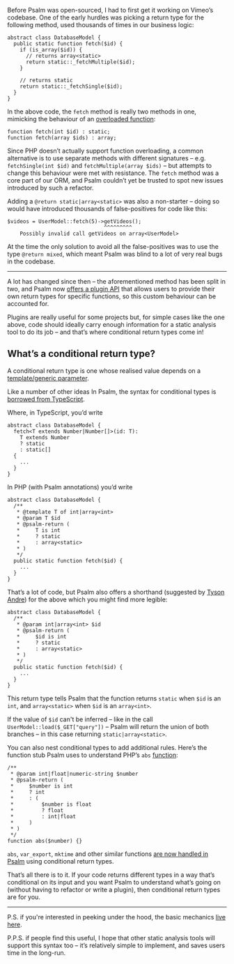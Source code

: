 <!--
  title: Conditional love
  date: 2020-04-13 09:30:00
  author: Matt Brown
  author_link: https://twitter.com/mattbrowndev
  notice: TL;DR: Psalm now supports conditional return types – [borrowed from TypeScript](https://www.typescriptlang.org/docs/handbook/advanced-types.html#conditional-types) – that enable you to describe functions that return different types of things depending on input – for example a function that sometimes returns a string, and sometimes returns an array.
-->

Before Psalm was open-sourced, I had to first get it working on Vimeo’s codebase. One of the early hurdles was picking a return type for the following method, used thousands of times in our business logic:

```
abstract class DatabaseModel {
  public static function fetch($id) {
    if (is_array($id)) {
      // returns array<static>
      return static::_fetchMultiple($id);
    }
    
    // returns static
    return static::_fetchSingle($id);  
  }
}
```

In the above code, the `fetch` method is really two methods in one, mimicking the behaviour of an [overloaded function](https://en.m.wikipedia.org/wiki/Function_overloading):

```
function fetch(int $id) : static;
function fetch(array $ids) : array;
```

Since PHP doesn’t actually support function overloading, a common alternative is to use separate methods with different signatures – e.g. `fetchSingle(int $id)` and `fetchMultiple(array $ids)` – but attempts to change this behaviour were met with resistance. The `fetch` method was a core part of our ORM, and Psalm couldn’t yet be trusted to spot new issues introduced by such a refactor.

Adding a `@return static|array<static>` was also a non-starter – doing so would have introduced thousands of false-positives for code like this:

```
$videos = UserModel::fetch(5)->getVideos();
                               ^^^^^^^^^
    Possibly invalid call getVideos on array<UserModel>
```

At the time the only solution to avoid all the false-positives was to use the type `@return mixed`, which meant Psalm was blind to a lot of very real bugs in the codebase.

---

A lot has changed since then – the aforementioned method has been split in two, and Psalm now [offers a plugin API](https://psalm.dev/docs/running_psalm/plugins/authoring_plugins/) that allows users to provide their own return types for specific functions, so this custom behaviour can be accounted for.

Plugins are really useful for some projects but, for simple cases like the one above, code should ideally carry enough information for a static analysis tool to do its job – and that’s where conditional return types come in!

## What’s a conditional return type?

A conditional return type is one whose realised value depends on a [template/generic parameter](https://psalm.dev/docs/annotating_code/templated_annotations/).

Like a number of other ideas In Psalm, the syntax for conditional types is [borrowed from TypeScript](https://www.typescriptlang.org/docs/handbook/advanced-types.html#conditional-types).

Where, in TypeScript, you’d write

```
abstract class DatabaseModel {
  fetch<T extends Number|Number[]>(id: T):
    T extends Number
    ? static
    : static[]
  {
    ...
  }
}
```

In PHP (with Psalm annotations) you’d write

```
abstract class DatabaseModel {
  /**
   * @template T of int|array<int>
   * @param T $id
   * @psalm-return (
   *     T is int
   *     ? static
   *     : array<static>
   * ) 
   */
  public static function fetch($id) {
    ...
  }
}
```

That’s a lot of code, but Psalm also offers a shorthand (suggested by [Tyson Andre](https://github.com/TysonAndre)) for the above which you might find more legible:

```
abstract class DatabaseModel {
  /**
   * @param int|array<int> $id
   * @psalm-return (
   *     $id is int
   *     ? static
   *     : array<static>
   * ) 
   */
  public static function fetch($id) {
    ...
  }
}
```

This return type tells Psalm that the function returns `static` when `$id` is an `int`, and `array<static>` when `$id` is an `array<int>`.

If the value of `$id` can't be inferred – like in the call `UserModel::load($_GET["query"])` – Psalm will return the union of both branches – in this case returning `static|array<static>`.

You can also nest conditional types to add additional rules. Here’s the function stub Psalm uses to understand PHP’s `abs` [function](https://www.php.net/manual/en/function.abs.php):

```
/**
 * @param int|float|numeric-string $number
 * @psalm-return (
 *     $number is int
 *     ? int
 *     : (
 *         $number is float
 *         ? float
 *         : int|float
 *     )
 * )
 */
function abs($number) {}
```

`abs`, `var_export`, `mktime` and other similar functions [are now handled in Psalm](https://github.com/vimeo/psalm/blob/a79122256c2bccd681bb3c9453471fb95d6055b3/src/Psalm/Internal/Stubs/CoreGenericFunctions.phpstub#L331-L397) using conditional return types.

That’s all there is to it. If your code returns different types in a way that’s conditional on its input and you want Psalm to understand what’s going on (without having to refactor or write a plugin), then conditional return types are for you.

---

P.S. if you're interested in peeking under the hood, the basic mechanics [live here](https://github.com/vimeo/psalm/blob/166b4d04a547c2baf60f0f31748d3adcbf34a145/src/Psalm/Type/Union.php#L1302-L1346).

P.P.S. if people find this useful, I hope that other static analysis tools will support this syntax too – it’s relatively simple to implement, and saves users time in the long-run.
